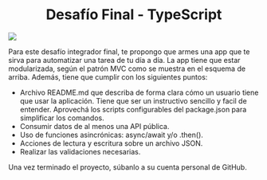 <h1 align="center"> Desafío Final - TypeScript </h1>

<img src="https://i.postimg.cc/MGFfQpX7/desafio.png">

Para este desafío integrador final, te propongo que armes una app que te sirva para automatizar una tarea de tu día a día. La app tiene que estar modularizada, según el patrón MVC como se muestra en el esquema de arriba.
Además, tiene que cumplir con los siguientes puntos:

- Archivo README.md que describa de forma clara cómo un usuario tiene que usar la aplicación. Tiene que ser un instructivo sencillo y facil de entender. Aprovechá los scripts configurables del package.json para simplificar los comandos.
- Consumir datos de al menos una API pública.
- Uso de funciones asincrónicas: async/await y/o .then().
- Acciones de lectura y escritura sobre un archivo JSON.
- Realizar las validaciones necesarias.

Una vez terminado el proyecto, súbanlo a su cuenta personal de GitHub.
